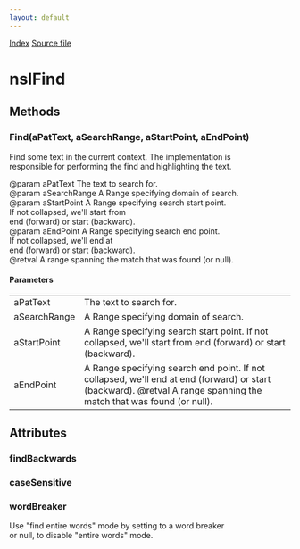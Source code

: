 ```yaml
---
layout: default
---
```

<div id='links'><a href="../index.html">Index</a>
<a href="http://dxr.mozilla.org/mozilla-central/source/embedding/components/find/nsIFind.idl">Source file</a>
</div>

# nsIFind #

## Methods ##

### Find(aPatText, aSearchRange, aStartPoint, aEndPoint) ###
  
Find some text in the current context. The implementation is  
responsible for performing the find and highlighting the text.  
  
@param aPatText     The text to search for.  
@param aSearchRange A Range specifying domain of search.  
@param aStartPoint  A Range specifying search start point.  
                    If not collapsed, we'll start from  
                    end (forward) or start (backward).  
@param aEndPoint    A Range specifying search end point.  
                    If not collapsed, we'll end at  
                    end (forward) or start (backward).  
@retval             A range spanning the match that was found (or null).  
  

#### Parameters ####

<table>

<tr>
<td>aPatText</td>
<td>The text to search for.  
</td>
</tr>

<tr>
<td>aSearchRange</td>
<td>A Range specifying domain of search.  
</td>
</tr>

<tr>
<td>aStartPoint</td>
<td>A Range specifying search start point.  
                    If not collapsed, we'll start from  
                    end (forward) or start (backward).  
</td>
</tr>

<tr>
<td>aEndPoint</td>
<td>A Range specifying search end point.  
                    If not collapsed, we'll end at  
                    end (forward) or start (backward).  
@retval             A range spanning the match that was found (or null).  
</td>
</tr>

</table>

## Attributes ##

### findBackwards ###

### caseSensitive ###

### wordBreaker ###
  
Use "find entire words" mode by setting to a word breaker  
or null, to disable "entire words" mode.  
  
